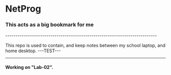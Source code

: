 # NetProg
<h3>This acts as a big bookmark for me </h3>
--------------------------------------------------------------------------


This repo is used to contain, and keep notes between my school laptop, and home desktop. 
---TEST---

--------------------------------------------------------------------------

<h4>Working on "Lab-02".</h4>
